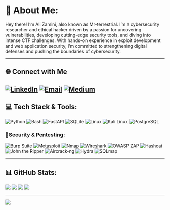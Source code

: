 # 👾 About Me:
Hey there! I’m Ali Zamini, also known as Mr-terrestrial. I’m a cybersecurity researcher and ethical hacker driven by a passion for uncovering vulnerabilities, developing cutting-edge security tools, and diving into intense CTF challenges. With hands-on experience in exploit development and web application security, I’m committed to strengthening digital defenses and pushing the boundaries of cybersecurity.

---

## 🌐 Connect with Me
[![LinkedIn](https://img.shields.io/badge/LinkedIn-%230077B5.svg?style=for-the-badge&logo=linkedin&logoColor=white)](https://www.linkedin.com/in/ali-zamini/)
[![Email](https://img.shields.io/badge/Email-D14836.svg?style=for-the-badge&logo=gmail&logoColor=white)](mailto:zamini.ali16@gmail.com)
[![Medium](https://img.shields.io/badge/Medium-%23000000.svg?style=for-the-badge&logo=medium&logoColor=white)](https://medium.com/@ali.zamini)
---

## 💻 Tech Stack & Tools:
![Python](https://img.shields.io/badge/Python-%23323330.svg?style=for-the-badge&logo=python&logoColor=ffdd54)
![Bash](https://img.shields.io/badge/Bash-%2312100E.svg?style=for-the-badge&logo=gnu-bash&logoColor=white)
![FastAPI](https://img.shields.io/badge/FastAPI-%2300C7B7.svg?style=for-the-badge&logo=fastapi&logoColor=white)
![SQLite](https://img.shields.io/badge/SQLite-%2307405e.svg?style=for-the-badge&logo=sqlite&logoColor=white)
![Linux](https://img.shields.io/badge/Linux-%23FCC624.svg?style=for-the-badge&logo=linux&logoColor=black)
![Kali Linux](https://img.shields.io/badge/Kali%20Linux-%23557C94.svg?style=for-the-badge&logo=kalilinux&logoColor=white)
![PostgreSQL](https://img.shields.io/badge/PostgreSQL-%23316192.svg?style=for-the-badge&logo=postgresql&logoColor=white)

### 🔐Security & Pentesting:
![Burp Suite](https://img.shields.io/badge/Burp%20Suite-%23FC4C02.svg?style=for-the-badge&logo=burp-suite&logoColor=white)
![Metasploit](https://img.shields.io/badge/Metasploit-%231F2937.svg?style=for-the-badge&logo=metasploit&logoColor=white)
![Nmap](https://img.shields.io/badge/Nmap-%2300395F.svg?style=for-the-badge&logo=nmap&logoColor=white)
![Wireshark](https://img.shields.io/badge/Wireshark-%230167A8.svg?style=for-the-badge&logo=wireshark&logoColor=white)
![OWASP ZAP](https://img.shields.io/badge/OWASP%20ZAP-%23C20020.svg?style=for-the-badge&logo=owasp&logoColor=white)
![Hashcat](https://img.shields.io/badge/Hashcat-%23000000.svg?style=for-the-badge&logo=hashcat&logoColor=white)
![John the Ripper](https://img.shields.io/badge/John%20the%20Ripper-%23E4405F.svg?style=for-the-badge&logoColor=white)
![Aircrack-ng](https://img.shields.io/badge/Aircrack--ng-%23F29111.svg?style=for-the-badge&logo=aircrack-ng&logoColor=white)
![Hydra](https://img.shields.io/badge/Hydra-%23D00000.svg?style=for-the-badge&logoColor=white)
![SQLmap](https://img.shields.io/badge/SQLmap-%23000000.svg?style=for-the-badge&logoColor=white)

---

## 📊 GitHub Stats:
![](https://github-readme-stats.vercel.app/api?username=Mrterrestrial&theme=dark&hide_border=false&include_all_commits=true&count_private=true)
![](https://github-readme-streak-stats.herokuapp.com/?user=Mrterrestrial&theme=dark&hide_border=false)
![](https://github-readme-stats.vercel.app/api/top-langs/?username=Mrterrestrial&theme=dark&hide_border=false&include_all_commits=true&count_private=true&layout=compact)
![](https://github-contributor-stats.vercel.app/api?username=Mrterrestrial&limit=5&theme=dark&combine_all_yearly_contributions=true)

---

[![](https://visitcount.itsvg.in/api?id=Mrterrestrial&icon=5&color=6)](https://visitcount.itsvg.in)

<!-- Crafted with passion for cybersecurity and a commitment to ethical hacking -->
